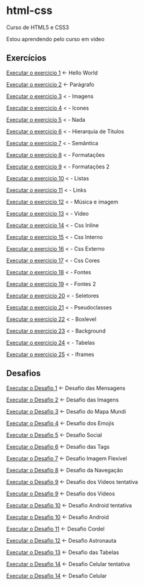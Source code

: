 # html-css
 Curso de HTML5 e CSS3

 Estou aprendendo pelo curso em video

 ## Exercícios

[Executar o exercicio 1](https://whitmanfudo.github.io/html-css/exercicios/ex001/index.html) <- Hello World

[Executar o exercicio 2](https://whitmanfudo.github.io/html-css/exercicios/ex002/index.html) <- Parágrafo

[Executar o exercicio 3](https://whitmanfudo.github.io/html-css/exercicios/ex003/index.html) < - Imagens

[Executar o exercicio 4](https://whitmanfudo.github.io/html-css/exercicios/ex004/index.html) < - Icones

[Executar o exercicio 5](https://whitmanfudo.github.io/html-css/exercicios/ex005/index.html) < - Nada

[Executar o exercicio 6](https://whitmanfudo.github.io/html-css/exercicios/ex006/index.html) < - Hierarquia de Títulos

[Executar o exercicio 7](https://whitmanfudo.github.io/html-css/exercicios/ex007/index.html) < - Semântica

[Executar o exercicio 8](https://whitmanfudo.github.io/html-css/exercicios/ex008/index.html) < - Formatações

[Executar o exercicio 9](https://whitmanfudo.github.io/html-css/exercicios/ex009/index.html) < - Formatações 2

[Executar o exercicio 10](https://whitmanfudo.github.io/html-css/exercicios/ex010/index.html) < - Listas

[Executar o exercicio 11](https://whitmanfudo.github.io/html-css/exercicios/ex011/index.html) < - Links

[Executar o exercicio 12](https://whitmanfudo.github.io/html-css/exercicios/ex012/index.html) < - Música e imagem

[Executar o exercicio 13](https://whitmanfudo.github.io/html-css/exercicios/ex013/index.html) < - Video

[Executar o exercicio 14](https://whitmanfudo.github.io/html-css/exercicios/ex014/index.html) < - Css Inline

[Executar o exercicio 15](https://whitmanfudo.github.io/html-css/exercicios/ex015/index.html) < - Css Interno

[Executar o exercicio 16](https://whitmanfudo.github.io/html-css/exercicios/ex016/index.html) < - Css Externo

[Executar o exercicio 17](https://whitmanfudo.github.io/html-css/exercicios/ex017/index.html) < - Css Cores

[Executar o exercicio 18](https://whitmanfudo.github.io/html-css/exercicios/ex018/index.html) < - Fontes

[Executar o exercicio 19](https://whitmanfudo.github.io/html-css/exercicios/ex019/index.html) < - Fontes 2

[Executar o exercicio 20](https://whitmanfudo.github.io/html-css/exercicios/ex020/index.html) < - Seletores

[Executar o exercicio 21](https://whitmanfudo.github.io/html-css/exercicios/ex021/index.html) < - Pseudoclasses

[Executar o exercicio 22](https://whitmanfudo.github.io/html-css/exercicios/ex022/index.html) < - Boxlevel

[Executar o exercicio 23](https://whitmanfudo.github.io/html-css/exercicios/ex023/index.html) < - Background

[Executar o exercicio 24](https://whitmanfudo.github.io/html-css/exercicios/ex024/index.html) < - Tabelas

[Executar o exercicio 25](https://whitmanfudo.github.io/html-css/exercicios/ex025/index.html) < - Iframes

 ## Desafios

 [Executar o Desafio 1](https://whitmanfudo.github.io/html-css/Desafios/d001) <- Desafio das Mensagens

 [Executar o Desafio 2](https://whitmanfudo.github.io/html-css/Desafios/d002) <- Desafio das Imagens

 [Executar o Desafio 3](https://whitmanfudo.github.io/html-css/Desafios/d003) <- Desafio do Mapa Mundi

 [Executar o Desafio 4](https://whitmanfudo.github.io/html-css/Desafios/d004) <- Desafio dos Emojis

 [Executar o Desafio 5](https://whitmanfudo.github.io/html-css/Desafios/d005) <- Desafio Social

 [Executar o Desafio 6](https://whitmanfudo.github.io/html-css/Desafios/d006) <- Desafio das Tags

 [Executar o Desafio 7](https://whitmanfudo.github.io/html-css/Desafios/d007) <- Desafio Imagem Flexível

 [Executar o Desafio 8](https://whitmanfudo.github.io/html-css/Desafios/d008) <- Desafio da Navegação

 [Executar o Desafio 9](https://whitmanfudo.github.io/html-css/Desafios/d009) <- Desafio dos Videos tentativa

 [Executar o Desafio 9](https://whitmanfudo.github.io/html-css/Desafios/d0009) <- Desafio dos Videos

 [Executar o Desafio 10](https://whitmanfudo.github.io/html-css/Desafios/d010) <- Desafio Android tentativa

 [Executar o Desafio 10](https://whitmanfudo.github.io/html-css/Desafios/d0010) <- Desafio Android

 [Executar o Desafio 11](https://whitmanfudo.github.io/html-css/Desafios/d011) <- Desafio Cordel

 [Executar o Desafio 12](https://whitmanfudo.github.io/html-css/Desafios/d012) <- Desafio Astronauta

 [Executar o Desafio 13](https://whitmanfudo.github.io/html-css/Desafios/d013) <- Desafio das Tabelas

 [Executar o Desafio 14](https://whitmanfudo.github.io/html-css/Desafios/d014) <- Desafio Celular tentativa

 [Executar o Desafio 14](https://whitmanfudo.github.io/html-css/Desafios/d0014) <- Desafio Celular
 